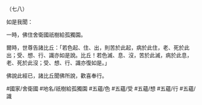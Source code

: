 （七八）

如是我聞：

一時，佛住舍衛國祇樹給孤獨園。

爾時，世尊告諸比丘：「若色起、住、出，則苦於此起，病於此住，老、死於此出；受、想、行、識亦如是說。比丘！若色滅、息、沒，苦於此滅，病於此息，老、死於此沒；受、想、行、識亦復如是。」

佛說此經已，諸比丘聞佛所說，歡喜奉行。

#國家/舍衛國
#地名/祇樹給孤獨園
#五蘊/色
#五蘊/受
#五蘊/想
#五蘊/行
#五蘊/識
